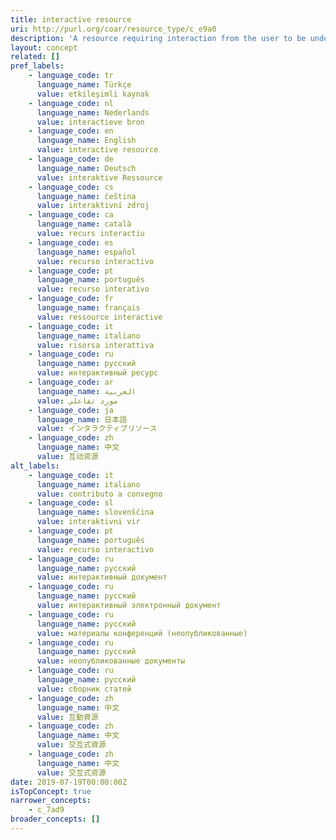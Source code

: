 ```yaml
---
title: interactive resource
uri: http://purl.org/coar/resource_type/c_e9a0
description: 'A resource requiring interaction from the user to be understood, executed, or experienced. Examples include forms on Web pages, applets, multimedia learning objects, chat services, or virtual reality environments. [Source: http://dublincore.org/documents/2010/10/11/dcmi-type-vocabulary/ ]'
layout: concept
related: []
pref_labels:
    - language_code: tr
      language_name: Türkçe
      value: etkileşimli kaynak
    - language_code: nl
      language_name: Nederlands
      value: interactieve bron
    - language_code: en
      language_name: English
      value: interactive resource
    - language_code: de
      language_name: Deutsch
      value: interaktive Ressource
    - language_code: cs
      language_name: čeština
      value: interaktivní zdroj
    - language_code: ca
      language_name: català
      value: recurs interactiu
    - language_code: es
      language_name: español
      value: recurso interactivo
    - language_code: pt
      language_name: português
      value: recurso interativo
    - language_code: fr
      language_name: français
      value: ressource interactive
    - language_code: it
      language_name: italiano
      value: risorsa interattiva
    - language_code: ru
      language_name: русский
      value: интерактивный ресурс
    - language_code: ar
      language_name: العربية
      value: مورد تفاعلي
    - language_code: ja
      language_name: 日本語
      value: インタラクティブリソース
    - language_code: zh
      language_name: 中文
      value: 互动资源
alt_labels:
    - language_code: it
      language_name: italiano
      value: contributo a convegno
    - language_code: sl
      language_name: slovenščina
      value: interaktivni vir
    - language_code: pt
      language_name: português
      value: recurso interactivo
    - language_code: ru
      language_name: русский
      value: интерактивный документ
    - language_code: ru
      language_name: русский
      value: интерактивный электронный документ
    - language_code: ru
      language_name: русский
      value: материалы конференций (неопубликованные)
    - language_code: ru
      language_name: русский
      value: неопубликованные документы
    - language_code: ru
      language_name: русский
      value: сборник статей
    - language_code: zh
      language_name: 中文
      value: 互動資源
    - language_code: zh
      language_name: 中文
      value: 交互式資源
    - language_code: zh
      language_name: 中文
      value: 交互式资源
date: 2019-07-19T00:00:00Z
isTopConcept: true
narrower_concepts:
    - c_7ad9
broader_concepts: []
---
```


